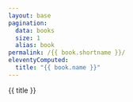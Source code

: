 ```yaml
---
layout: base
pagination:
  data: books
  size: 1
  alias: book
permalink: /{{ book.shortname }}/
eleventyComputed:
  title: "{{ book.name }}"
---
```


{{ title }}

